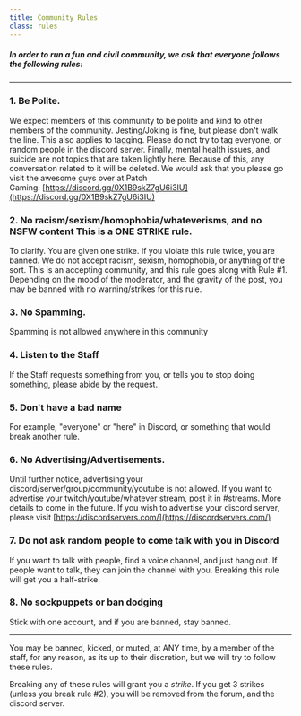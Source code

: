 ```yaml
---
title: Community Rules
class: rules
---
```


##### In order to run a fun and civil community, we ask that everyone follows the following rules:

---

### 1. **Be Polite.**  
We expect members of this community to be polite and kind to other members of the community. Jesting/Joking is fine, but please don't walk the line. This also applies to tagging. Please do not try to tag everyone, or random people in the discord server. Finally, mental health issues, and suicide are not topics that are taken lightly here. Because of this, any conversation related to it will be deleted. We would ask that you please go visit the awesome guys over at Patch Gaming: [https://discord.gg/0X1B9skZ7gU6i3IU](https://discord.gg/0X1B9skZ7gU6i3IU)

### 2. **No racism/sexism/homophobia/whateverisms, and no NSFW content This is a ONE STRIKE rule.**  
To clarify. You are given one strike. If you violate this rule twice, you are banned. We do not accept racism, sexism, homophobia, or anything of the sort. This is an accepting community, and this rule goes along with Rule #1. Depending on the mood of the moderator, and the gravity of the post, you may be banned with no warning/strikes for this rule.  

### 3. **No Spamming.**  
Spamming is not allowed anywhere in this community  

### 4. **Listen to the Staff**  
If the Staff requests something from you, or tells you to stop doing something, please abide by the request.

### 5. **Don't have a bad name**  
For example, "everyone" or "here" in Discord, or something that would break another rule.

### 6. **No Advertising/Advertisements.**  
Until further notice, advertising your discord/server/group/community/youtube is not allowed. If you want to advertise your twitch/youtube/whatever stream, post it in #streams. More details to come in the future. If you wish to advertise your discord server, please visit [https://discordservers.com/](https://discordservers.com/)

### 7. **Do not ask random people to come talk with you in Discord**  
If you want to talk with people, find a voice channel, and just hang out. If people want to talk, they can join the channel with you. Breaking this rule will get you a half-strike.

### 8. **No sockpuppets or ban dodging**  
Stick with one account, and if you are banned, stay banned.

___ 

You may be banned, kicked, or muted, at ANY time, by a member of the staff, for any reason, as its up to their discretion, but we will try to follow these rules.

Breaking any of these rules will grant you a _strike_. If you get 3 strikes (unless you break rule #2), you will be removed from the forum, and the discord server.
